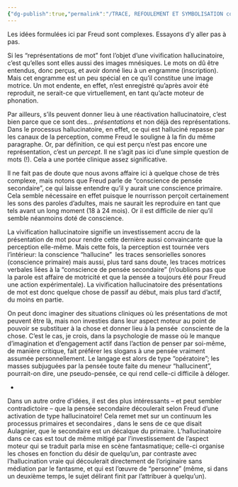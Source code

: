 ```yaml
---
{"dg-publish":true,"permalink":"/TRACE, REFOULEMENT ET SYMBOLISATION copie/Lettre 52/vivification hallucinatoire des représentations de mot/","created":"2024-07-22T17:23:16.035-04:00","updated":"2025-08-22T21:45:24.312-04:00"}
---
```



Les idées formulées ici par Freud sont complexes. Essayons d’y aller pas à pas.

Si les “représentations de mot” font l’objet d’une vivification hallucinatoire, c’est qu’elles sont elles aussi des images mnésiques. Le mots on dû être entendus, donc perçus, et avoir donné lieu à un engramme (inscription). Mais cet engramme est un peu spécial en ce qu’il constitue une image motrice. Un mot endente, en effet, n’est enregistré qu’après avoir été reproduit, ne serait-ce que virtuellement, en tant qu’acte moteur de phonation.

Par ailleurs, s’ils peuvent donner lieu à une réactivation hallucinatoire, c’est bien parce que ce sont des... _présentations_ et non déjà des représentations. Dans le processus hallucinatoire, en effet, ce qui est halluciné repasse par les canaux de la perception, comme Freud le souligne à la fin du même paragraphe. Or, par définition, ce qui est perçu n’est pas encore une représentation, c’est un _percept_. Il ne s’agit pas ici d’une simple question de mots (!). Cela a une portée clinique assez significative. 

Il ne fait pas de doute que nous avons affaire ici à quelque chose de très complexe, mais notons que Freud parle de “conscience de pensée secondaire”, ce qui laisse entendre qu’il y aurait une conscience primaire. Cela semble nécessaire en effet puisque le nourrisson perçoit certainement les sons des paroles d’adultes, mais ne saurait les reproduire en tant que tels avant un long moment (18 à 24 mois). Or il est difficile de nier qu’il semble néanmoins doté de conscience. 

La vivification hallucinatoire signifie un investissement accru de la présentation de mot pour rendre cette dernière aussi convaincante que la perception elle-même. Mais cette fois, la perception est tournée vers l’intérieur: la conscience “hallucine”  les traces sensorielles sonores (conscience primaire) mais aussi, plus tard sans doute, les traces motrices verbales liées à la “conscience de pensée secondaire” (n’oublions pas que la parole est affaire de motricité et que la pensée a toujours été pour Freud une action expérimentale). La vivification hallucinatoire des présentations de mot est donc quelque chose de passif au début, mais plus tard d’actif, du moins en partie. 

  
  
On peut donc imaginer des situations cliniques où les présentations de mot peuvent être là, mais non investies dans leur aspect moteur au point de pouvoir se substituer à la chose et donner lieu à la pensée  consciente de la chose. C’est le cas, je crois, dans la psychologie de masse où le manque d’imagination et d’engagement actif dans l’action de penser par soi-même, de manière critique, fait préférer les slogans à une pensée vraiment assumée personnellement. Le langage est alors de type “opératoire”; les masses subjuguées par la pensée toute faite du meneur “hallucinent”, pourrait-on dire, une pseudo-pensée, ce qui rend celle-ci difficile à déloger.

*

Dans un autre ordre d’idées, il est des plus intéressants – et peut sembler contradictoire – que la pensée secondaire découlerait selon Freud d’une activation de type hallucinatoire! Cela remet met sur un continuum les processus primaires et secondaires , dans le sens de ce que disait Aulagnier, que le secondaire est un décalque du primaire. L’hallucinatoire dans ce cas est tout de même mitigé par l’investissement de l’aspect moteur qui se traduit parla mise en scène fantasmatique; celle-ci organise les choses en fonction du désir de quelqu’un, par contraste avec l’hallucination vraie qui découlerait directement de l’originaire sans médiation par le fantasme, et qui est l’œuvre de “personne” (même, si dans un deuxième temps, le sujet délirant finit par l’attribuer à quelqu’un).